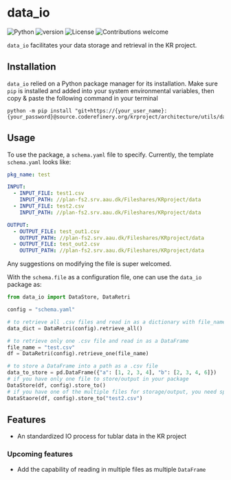 # data_io

![Python](https://img.shields.io/badge/python-v3.8+-blue.svg)
![version](https://img.shields.io/github/v/tag/panday1995/data_io?label=version)
![License](https://img.shields.io/badge/license-MIT-green.svg) <!--(https://opensource.org/licenses/MIT)-->
![Contributions welcome](https://img.shields.io/badge/contributions-welcome-orange.svg)

`data_io` facilitates your data storage and retrieval in the KR project.

## Installation

`data_io` relied on a Python package manager for its installation. Make sure `pip` is installed and added into your system environmental variables, then copy & paste the following command in your terminal

```shell
python -m pip install "git+https://{your_user_name}:{your_password}@source.coderefinery.org/krproject/architecture/utils/data_io.git#egg=data_io"
```

## Usage

To use the package, a `schema.yaml` file to specify. Currently, the template `schema.yaml` looks like:

```yaml
pkg_name: test

INPUT:
  - INPUT_FILE: test1.csv
    INPUT_PATH: //plan-fs2.srv.aau.dk/Fileshares/KRproject/data
  - INPUT_FILE: test2.csv
    INPUT_PATH: //plan-fs2.srv.aau.dk/Fileshares/KRproject/data

OUTPUT:
  - OUTPUT_FILE: test_out1.csv
    OUTPUT_PATH: //plan-fs2.srv.aau.dk/Fileshares/KRproject/data
  - OUTPUT_FILE: test_out2.csv
    OUTPUT_PATH: //plan-fs2.srv.aau.dk/Fileshares/KRproject/data
```

Any suggestions on modifying the file is super welcomed. </br>

With the `schema.file` as a configuration file, one can use the `data_io` package as:

```python
from data_io import DataStore, DataRetri

config = "schema.yaml"

# to retrieve all .csv files and read in as a dictionary with file_name as key and DataFrame as value
data_dict = DataRetri(config).retrieve_all()

# to retrieve only one .csv file and read in as a DataFrame
file_name = "test.csv"
df = DataRetri(config).retrieve_one(file_name)

# to store a DataFrame into a path as a .csv file
data_to_store = pd.DataFrame({"a": [1, 2, 3, 4], "b": [2, 3, 4, 6]})
# if you have only one file to store/output in your package
DataStore(df, config).store_to()
# if you have one of the multiple files for storage/output, you need specify the file name
DataStaore(df, config).store_to("test2.csv")

```

## Features

- An standardized IO process for tublar data in the KR project

### Upcoming features

- Add the capability of reading in multiple files as multiple `DataFrame`
